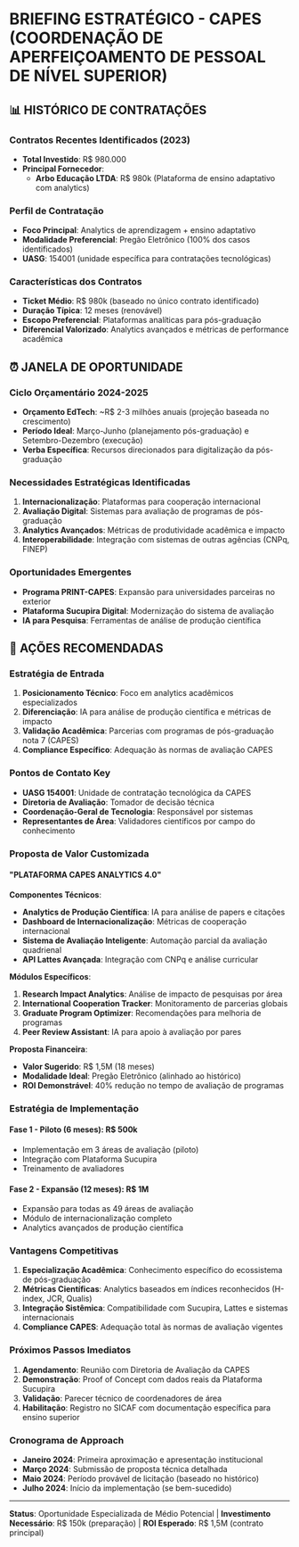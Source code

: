# BRIEFING ESTRATÉGICO - CAPES (COORDENAÇÃO DE APERFEIÇOAMENTO DE PESSOAL DE NÍVEL SUPERIOR)

## 📊 HISTÓRICO DE CONTRATAÇÕES

### **Contratos Recentes Identificados (2023)**
- **Total Investido**: R$ 980.000
- **Principal Fornecedor**:
  - **Arbo Educação LTDA**: R$ 980k (Plataforma de ensino adaptativo com analytics)

### **Perfil de Contratação**
- **Foco Principal**: Analytics de aprendizagem + ensino adaptativo
- **Modalidade Preferencial**: Pregão Eletrônico (100% dos casos identificados)
- **UASG**: 154001 (unidade específica para contratações tecnológicas)

### **Características dos Contratos**
- **Ticket Médio**: R$ 980k (baseado no único contrato identificado)
- **Duração Típica**: 12 meses (renovável)
- **Escopo Preferencial**: Plataformas analíticas para pós-graduação
- **Diferencial Valorizado**: Analytics avançados e métricas de performance acadêmica

## ⏰ JANELA DE OPORTUNIDADE

### **Ciclo Orçamentário 2024-2025**
- **Orçamento EdTech**: ~R$ 2-3 milhões anuais (projeção baseada no crescimento)
- **Período Ideal**: Março-Junho (planejamento pós-graduação) e Setembro-Dezembro (execução)
- **Verba Específica**: Recursos direcionados para digitalização da pós-graduação

### **Necessidades Estratégicas Identificadas**
1. **Internacionalização**: Plataformas para cooperação internacional
2. **Avaliação Digital**: Sistemas para avaliação de programas de pós-graduação
3. **Analytics Avançados**: Métricas de produtividade acadêmica e impacto
4. **Interoperabilidade**: Integração com sistemas de outras agências (CNPq, FINEP)

### **Oportunidades Emergentes**
- **Programa PRINT-CAPES**: Expansão para universidades parceiras no exterior
- **Plataforma Sucupira Digital**: Modernização do sistema de avaliação
- **IA para Pesquisa**: Ferramentas de análise de produção científica

## 🎯 AÇÕES RECOMENDADAS

### **Estratégia de Entrada**
1. **Posicionamento Técnico**: Foco em analytics acadêmicos especializados
2. **Diferenciação**: IA para análise de produção científica e métricas de impacto
3. **Validação Acadêmica**: Parcerias com programas de pós-graduação nota 7 (CAPES)
4. **Compliance Específico**: Adequação às normas de avaliação CAPES

### **Pontos de Contato Key**
- **UASG 154001**: Unidade de contratação tecnológica da CAPES
- **Diretoria de Avaliação**: Tomador de decisão técnica
- **Coordenação-Geral de Tecnologia**: Responsável por sistemas
- **Representantes de Área**: Validadores científicos por campo do conhecimento

### **Proposta de Valor Customizada**
#### **"PLATAFORMA CAPES ANALYTICS 4.0"**

**Componentes Técnicos**:
- **Analytics de Produção Científica**: IA para análise de papers e citações
- **Dashboard de Internacionalização**: Métricas de cooperação internacional
- **Sistema de Avaliação Inteligente**: Automação parcial da avaliação quadrienal
- **API Lattes Avançada**: Integração com CNPq e análise curricular

**Módulos Específicos**:
1. **Research Impact Analytics**: Análise de impacto de pesquisas por área
2. **International Cooperation Tracker**: Monitoramento de parcerias globais
3. **Graduate Program Optimizer**: Recomendações para melhoria de programas
4. **Peer Review Assistant**: IA para apoio à avaliação por pares

**Proposta Financeira**:
- **Valor Sugerido**: R$ 1,5M (18 meses)
- **Modalidade Ideal**: Pregão Eletrônico (alinhado ao histórico)
- **ROI Demonstrável**: 40% redução no tempo de avaliação de programas

### **Estratégia de Implementação**
#### **Fase 1 - Piloto (6 meses): R$ 500k**
- Implementação em 3 áreas de avaliação (piloto)
- Integração com Plataforma Sucupira
- Treinamento de avaliadores

#### **Fase 2 - Expansão (12 meses): R$ 1M**
- Expansão para todas as 49 áreas de avaliação
- Módulo de internacionalização completo
- Analytics avançados de produção científica

### **Vantagens Competitivas**
1. **Especialização Acadêmica**: Conhecimento específico do ecossistema de pós-graduação
2. **Métricas Científicas**: Analytics baseados em índices reconhecidos (H-index, JCR, Qualis)
3. **Integração Sistêmica**: Compatibilidade com Sucupira, Lattes e sistemas internacionais
4. **Compliance CAPES**: Adequação total às normas de avaliação vigentes

### **Próximos Passos Imediatos**
1. **Agendamento**: Reunião com Diretoria de Avaliação da CAPES
2. **Demonstração**: Proof of Concept com dados reais da Plataforma Sucupira
3. **Validação**: Parecer técnico de coordenadores de área
4. **Habilitação**: Registro no SICAF com documentação específica para ensino superior

### **Cronograma de Approach**
- **Janeiro 2024**: Primeira aproximação e apresentação institucional
- **Março 2024**: Submissão de proposta técnica detalhada
- **Maio 2024**: Período provável de licitação (baseado no histórico)
- **Julho 2024**: Início da implementação (se bem-sucedido)

---
**Status**: Oportunidade Especializada de Médio Potencial | **Investimento Necessário**: R$ 150k (preparação) | **ROI Esperado**: R$ 1,5M (contrato principal)